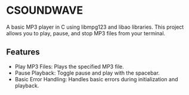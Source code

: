 # CSOUNDWAVE


A basic MP3 player in C using libmpg123 and libao libraries. This project allows you to play, pause, and stop MP3 files from your terminal.

## Features
 * Play MP3 Files: Plays the specified MP3 file.
 * Pause Playback: Toggle pause and play with the spacebar.
 * Basic Error Handling: Handles basic errors during initialization and playback.

